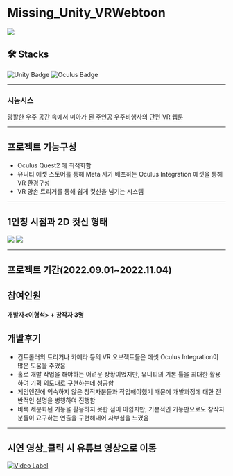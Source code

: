 # Missing_Unity_VRWebtoon
<img src='https://user-images.githubusercontent.com/75819612/218421120-28bdd87b-19d3-40ec-9413-664367887810.jpg'>

## 🛠 Stacks
![Unity Badge](https://img.shields.io/badge/-Unity-black?style=flat=square&logo=unity&logoColor=white)
![Oculus Badge](https://img.shields.io/badge/-Oculus-1C1E20?style=flat=square&logo=oculus&logoColor=white)

----------------

### 시놉시스
광활한 우주 공간 속에서 미아가 된 주인공 우주비행사의 단편 VR 웹툰

----------------

## 프로젝트 기능구성

- Oculus Quest2 에 최적화함
- 유니티 에셋 스토어를 통해 Meta 사가 배포하는 Oculus Integration 에셋을 통해 VR 환경구성
- VR 양손 트리거를 통해 쉽게 컷신을 넘기는 시스템

----------------

## 1인칭 시점과 2D 컷신 형태
<img src='https://user-images.githubusercontent.com/75819612/218698818-02d21af3-2f69-4b04-a4e2-dff34692bdc0.PNG'>

<img src='https://user-images.githubusercontent.com/75819612/218698841-09d75119-d7df-4d7a-a373-7ba2a8193441.PNG'>

----------------

## 프로젝트 기간(2022.09.01~2022.11.04)

## 참여인원
#### 개발자<이형석> + 창작자 3명

## 개발후기

- 컨트롤러의 트리거나 카메라 등의 VR 오브젝트들은 에셋 Oculus Integration이 많은 도움을 주었음
- 홀로 개발 작업을 해야하는 어려운 상황이었지만, 유니티의 기본 툴을 최대한 활용하여 기획 의도대로 구현하는데 성공함
- 게임엔진에 익숙하지 않은 창작자분들과 작업해야했기 때문에 개발과정에 대한 전반적인 설명을 병행하여 진행함
- 비록 세분화된 기능을 활용하지 못한 점이 아쉽지만, 기본적인 기능만으로도 창작자분들이 요구하는 연출을 구현해내어 자부심을 느꼈음
  
----------------

## 시연 영상_클릭 시 유튜브 영상으로 이동
[![Video Label](https://user-images.githubusercontent.com/75819612/218649191-06cb58ce-cf1a-4df1-bef4-b9ff14195677.jpg)](https://youtu.be/bP1OYW1F6D4)




